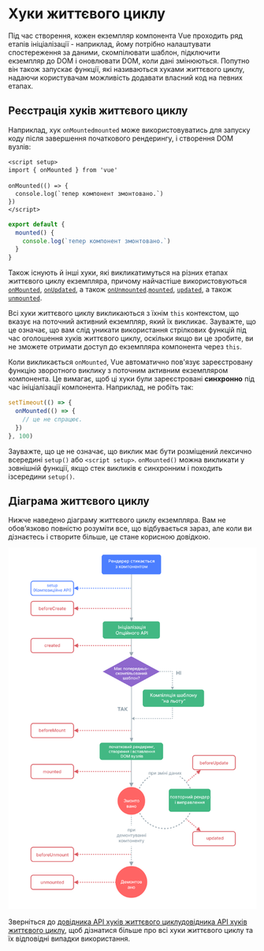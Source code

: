 # Хуки життєвого циклу

Під час створення, кожен екземпляр компонента Vue проходить ряд етапів ініціалізації - наприклад, йому потрібно налаштувати спостереження за даними, скомпілювати шаблон, підключити екземпляр до DOM і оновлювати DOM, коли дані змінюються. Попутно він також запускає функції, які називаються хуками життєвого циклу, надаючи користувачам можливість додавати власний код на певних етапах.

## Реєстрація хуків життєвого циклу

Наприклад, хук <span class="composition-api">`onMounted`</span><span class="options-api">`mounted`</span> може використовуватись для запуску коду після завершення початкового рендерингу, і створення DOM вузлів:

<div class="composition-api">

```vue
<script setup>
import { onMounted } from 'vue'

onMounted(() => {
  console.log(`тепер компонент змонтовано.`)
})
</script>
```

</div>
<div class="options-api">

```js
export default {
  mounted() {
    console.log(`тепер компонент змонтовано.`)
  }
}
```

</div>

Також існують й інші хуки, які викликатимуться на різних етапах життєвого циклу екземпляра, причому найчастіше використовуються <span class="composition-api">[`onMounted`](/api/composition-api-lifecycle.html#onmounted), [`onUpdated`](/api/composition-api-lifecycle.html#onupdated), а також [`onUnmounted`](/api/composition-api-lifecycle.html#onunmounted).</span><span class="options-api">[`mounted`](/api/options-lifecycle.html#mounted), [`updated`](/api/options-lifecycle.html#updated), а також [`unmounted`](/api/options-lifecycle.html#unmounted).</span>

<div class="options-api">

Всі хуки життєвого циклу викликаються з їхнім `this` контекстом, що вказує на поточний активний екземпляр, який їх викликає. Зауважте, що це означає, що вам слід уникати використання стрілкових функцій під час оголошення хуків життєвого циклу, оскільки якщо ви це зробите, ви не зможете отримати доступ до екземпляра компонента через `this`.

</div>

<div class="composition-api">

Коли викликається `onMounted`, Vue автоматично пов'язує зареєстровану функцію зворотного виклику з поточним активним екземпляром компонента. Це вимагає, щоб ці хуки були зареєстровані **синхронно** під час ініціалізації компонента. Наприклад, не робіть так:

```js
setTimeout(() => {
  onMounted(() => {
    // це не спрацює.
  })
}, 100)
```

Зауважте, що це не означає, що виклик має бути розміщений лексично всередині `setup()` або `<script setup>`. `onMounted()` можна викликати у зовнішній функції, якщо стек викликів є синхронним і походить ізсередини `setup()`.

</div>

## Діаграма життєвого циклу

Нижче наведено діаграму життєвого циклу екземпляра. Вам не обов’язково повністю розуміти все, що відбувається зараз, але коли ви дізнаєтесь і створите більше, це стане корисною довідкою.

![Component lifecycle diagram](./images/lifecycle.png)

<!-- https://www.figma.com/file/Xw3UeNMOralY6NV7gSjWdS/Vue-Lifecycle -->

Зверніться до <span class="composition-api">[довідника API хуків життєвого циклу](/api/composition-api-lifecycle.html)</span><span class="options-api">[довідника API хуків життєвого циклу](/api/options-lifecycle.html)</span>, щоб дізнатися більше про всі хуки життєвого циклу та їх відповідні випадки використання.
